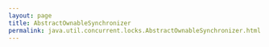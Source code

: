 ```yaml
---
layout: page
title: AbstractOwnableSynchronizer
permalink: java.util.concurrent.locks.AbstractOwnableSynchronizer.html
---
```


> 